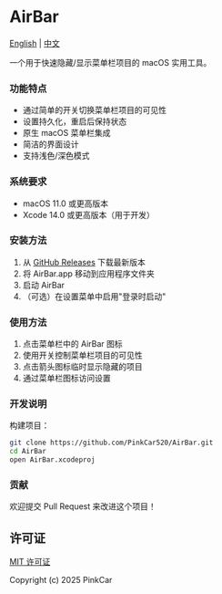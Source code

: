 # AirBar

[English](README.md) | [中文](README_zh.md)

一个用于快速隐藏/显示菜单栏项目的 macOS 实用工具。

### 功能特点

- 通过简单的开关切换菜单栏项目的可见性
- 设置持久化，重启后保持状态
- 原生 macOS 菜单栏集成
- 简洁的界面设计
- 支持浅色/深色模式

### 系统要求

- macOS 11.0 或更高版本
- Xcode 14.0 或更高版本（用于开发）

### 安装方法

1. 从 [GitHub Releases](https://github.com/PinkCar520/AirBar/releases) 下载最新版本
2. 将 AirBar.app 移动到应用程序文件夹
3. 启动 AirBar
4. （可选）在设置菜单中启用"登录时启动"

### 使用方法

1. 点击菜单栏中的 AirBar 图标
2. 使用开关控制菜单栏项目的可见性
3. 点击箭头图标临时显示隐藏的项目
4. 通过菜单栏图标访问设置

### 开发说明

构建项目：

```bash
git clone https://github.com/PinkCar520/AirBar.git
cd AirBar
open AirBar.xcodeproj
```

### 贡献

欢迎提交 Pull Request 来改进这个项目！

## 许可证

[MIT 许可证](LICENSE)

Copyright (c) 2025 PinkCar
